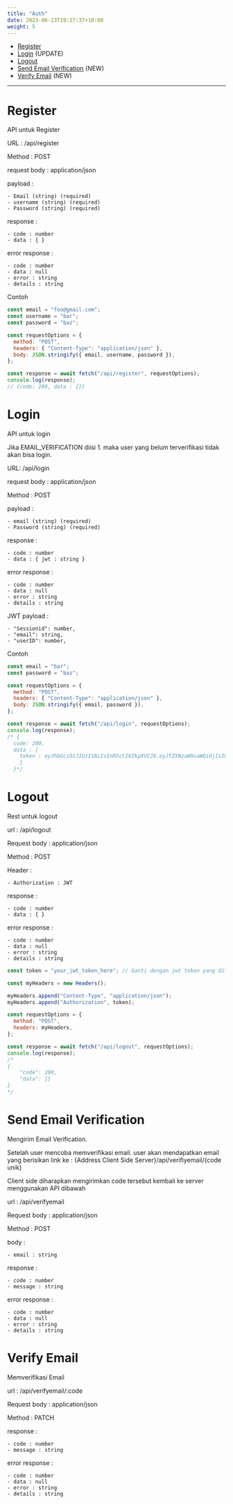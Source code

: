 ```yaml
---
title: "Auth"
date: 2023-06-23T19:27:37+10:00
weight: 5
---
```


- [Register](#register)
- [Login](#login) (UPDATE)
- [Logout](#logout)
- [Send Email Verification](#send-email-verification) (NEW)
- [Verify Email](#verify-email) (NEW)

---

# Register

API untuk Register

URL : /api/register

Method : POST

request body : application/json

payload :

    - Email (string) (required)
    - username (string) (required)
    - Password (string) (required)

response :

    - code : number
    - data : { }

error response :

    - code : number
    - data : null
    - error : string
    - details : string

Contoh

```javascript
const email = "foo@gmail.com";
const username = "bar";
const password = "baz";

const requestOptions = {
  method: "POST",
  headers: { "Content-Type": "application/json" },
  body: JSON.stringify({ email, username, password }),
};

const response = await fetch("/api/register", requestOptions);
console.log(response);
// {code: 200, data : {}}
```

# Login

API untuk login

Jika EMAIL_VERIFICATION diisi 1. maka user yang belum terverifikasi tidak akan bisa login.

URL: /api/login

request body : application/json

Method : POST

payload :

    - email (string) (required)
    - Password (string) (required)

response :

    - code : number
    - data : { jwt : string }

error response :

    - code : number
    - data : null
    - error : string
    - details : string

JWT payload :

    - "Sessionid": number,
    - "email": string,
    - "userID": number,

Contoh

```javascript
const email = "bar";
const password = "baz";

const requestOptions = {
  method: "POST",
  headers: { "Content-Type": "application/json" },
  body: JSON.stringify({ email, password }),
};

const response = await fetch("/api/login", requestOptions);
console.log(response);
/* {
  code: 200,
  data : { 
    token : eyJhbGciOiJIUzI1NiIsInR5cCI6IkpXVCJ9.eyJTZXNzaW9uaWQiOjIsImFib3V0IjoiSGVsbG8gaW0gdXNpbmcgdGFuZGljaGF0IiwiZW1haWwiOiJiYXJAZ21haWwuY29tIiwicHJvZmlsZSI6ImQzMDM1OGMzLTMwNmItNGE5YS1hZTIwLWQyM2Y0YWQ1MzQ2OSIsInVzZXJJRCI6MSwidXNlcm5hbWUiOiJmb28ifQ.jBokpV84B6N7SZAF_svkFWvvciHGpPaHDBdR9nWjte0
    }
  }*/
```

# Logout

Rest untuk logout

url : /api/logout

Request body : application/json

Method : POST

Header :

    - Authorization : JWT

response :

    - code : number
    - data : { }

error response :

    - code : number
    - data : null
    - error : string
    - details : string

```javascript
const token = "your_jwt_token_here"; // Ganti dengan jwt token yang diterima dari /api/login

const myHeaders = new Headers();

myHeaders.append("Content-Type", "application/json");
myHeaders.append("Authorization", token);

const requestOptions = {
  method: "POST",
  headers: myHeaders,
};

const response = await fetch("/api/logout", requestOptions);
console.log(response);
/*
{
    "code": 200,
    "data": {}
} 
*/
```

# Send Email Verification

Mengirim Email Verification.

Setelah user mencoba memverifikasi email. user akan mendapatkan email yang berisikan link ke : 
{Address Client Side Server}/api/verifiyemail/{code unik}

Client side diharapkan mengirimkan code tersebut kembali ke server menggunakan API dibawah

url : /api/verifyemail

Request body : application/json

Method : POST

body :

    - email : string

response :

    - code : number
    - message : string

error response :

    - code : number
    - data : null
    - error : string
    - details : string


# Verify Email

Memverifikasi Email

url : /api/verifyemail/:code

Request body : application/json

Method : PATCH

response :

    - code : number
    - message : string

error response :

    - code : number
    - data : null
    - error : string
    - details : string
